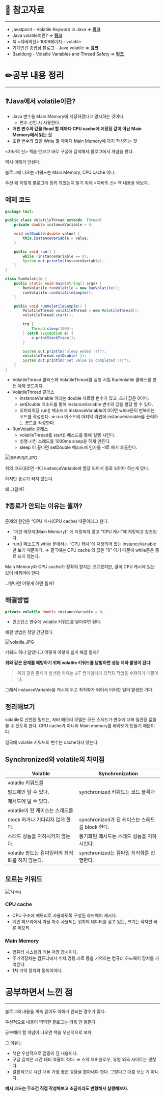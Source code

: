 # 🔗 참고자료

---

- javatpoint - Volatile Keyword in Java ⇒ [**링크**](https://www.javatpoint.com/volatile-keyword-in-java)
- Java volatile이란? ⇒ [**링크**](https://nesoy.github.io/articles/2018-06/Java-volatile)
- 책 <자바의신> 1009페이지 - volatile
- 기계인간 종립님 블로그 - Java volatile ⇒ [**링크**](https://johngrib.github.io/wiki/java/volatile/)
- Baeldung - Volatile Variables and Thread Safety ⇒ [**링크**](https://www.baeldung.com/java-volatile-variables-thread-safety)

# ✏공부 내용 정리

---

## ❓Java에서 volatile이란?

- Java 변수를 Main Memory에 저장하겠다고 명시하는 것이다.
    - 변수 선언 시 사용한다.
- **매번 변수의 값을 Read 할 때마다 CPU cache에 저장된 값이 아닌 Main Memory에서 읽는 것**
- 또한 변수의 값을 Write 할 때마다 Main Memory에 까지 작성하는 것

<자바의 신> 책을 안보고 바로 구글에 검색해서 블로그에서 개념을 봤다.

역시 이해가 안된다.

블로그에 나오는 키워드는 Main Memory, CPU cache 이다.

우선 왜 이렇게 블로그에 정리 되었는지 알기 위해 <자바의 신> 책 내용을 봐보자.

## 예제 코드

```java
package test;

public class VolatileThread extends  Thread{
    private double instanceVariable = 0;

    void setDouble(double value) {
        this.instanceVariable = value;
    }

    public void run() {
        while (instanceVariable == 0);
        System.out.println(instanceVariable);
    }
}

class RunVolatile {
    public static void main(String[] args) {
        RunVolatile runVolatile = new RunVolatile();
        runVolatile.runVolatileSample();
    }

    public void runVolatileSample() {
        VolatileThread volatileThread = new VolatileThread();
        volatileThread.start();

        try {
            Thread.sleep(1000);
        } catch (Exception e) {
            e.printStackTrace();
        }

        System.out.println("Sleep ended !!!");
        volatileThread.setDouble(-1);
        System.out.println("Set value is completed !!!");
    }
}
```

- VolatileThread 클래스와 VolatileThread를 실행 시킬 RunVolatile 클래스를 만든 예제 코드이다.
- VolatileThread 클래스
    - instanceVariable 이라는 double 자료형 변수가 있고, 초기 값은 0이다.
    - setDouble 메소드를 통해 instanceVariable 변수의 값을 할당 할 수 있다.
    - 오버라이딩 run() 메소드에 instanceVariable이 0이면 while문이 반복하는 코드를 작성한다.
      ⇒ run 메소드의 마지막 라인에 instanceVariable을 출력하는 코드를 작성한다.
- RunVolatile 클래스
    - volatileThread를 start() 메소드를 통해 실행 시킨다.
    - 실행 시킨 스레드를 1000ms sleep을 하게 만든다.
    - sleep 이 끝나면 setDouble 메소드에 인자를 -1로 해서 호출한다.

![볼라타일1.JPG](https://s3-us-west-2.amazonaws.com/secure.notion-static.com/0ae2f9b2-f2ea-412c-8bd8-1ece4e3f6a53/%EB%B3%BC%EB%9D%BC%ED%83%80%EC%9D%BC1.jpg)

위의 코드대로면 -1이 instanceVariable에 할당 되어서 종료 되어야 하는게 맞다.

하지만 종료가 되지 않는다.

왜 그럴까?

## ❓종료가 안되는 이유는 뭘까?

문제의 원인은 “CPU 캐시(CPU cache) 때문이라고 한다.

- “메인 메모리(Main Memory)” 에 저장되지 않고 “CPU 캐시”에 저장되고 참조된다.
- run() 메소드의 while 문에서는 “CPU 캐시”에 저장되어 있는 instanceVariable만 보기 때문이다.
  ⇒ 결국에는 CPU cache 의 값은 “0” 이기 때문에 while문은 종료 되지 않는다.

Main Memory와 CPU cache가 정확히 뭔지는 모르겠지만,
결국 CPU 캐시에 있는 값이 바뀌어야 한다.

그렇다면 어떻게 하면 될까?

## 해결방법

```java
private volatile double instanceVariable = 0;
```

- 인스턴스 변수에 volatile 키워드를 달아주면 된다.

해결 방법은 정말 간단했다.

![volatile.JPG](https://s3-us-west-2.amazonaws.com/secure.notion-static.com/4188aff2-e999-4a1e-bdcb-15db6f2b0df9/volatile.jpg)

키워드 하나 달았다고 어떻게 이렇게 쉽게 해결 될까?

**위와 같은 문제를 예방하기 위해 volatile 키워드를 남발하면 성능 저하 발생이 된다.**

> 위와 같은 문제가 발생한 이유는 JIT 컴파일러가 최적화 작업을 수행하기 때문이다.
>

그래서 instanceVariable을 캐시에 두고 최적화가 되어서 이러한 일이 발생한 거다.

## 정리해보기

volatile로 선언된 필드는, 자바 메모리 모델은 모든 스레드가 변수에 대해 일관된 값을 볼 수 있도록 한다. CPU cache가 아니라 Main memory를 바라보게 만들기 때문이다.

결국에 volatile 키워드의 변수는 cache하지 않는다.

## Synchronized와 volatile의 차이점

| Volatile | Synchronization |
| --- | --- |
| volatile 키워드를 
필드에만 달 수 있다. | synchronized 키워드는 코드 블록과
메서드에 달 수 있다. |
| volatile이 된 케이스는 스레드를
block 하거나 기다리지 않게 한다. | synchronized가 된 케이스는 스레드를 block 한다. |
| 스레드 성능을 저하시키지 않는다. | 동기화된 메서드는 스레드 성능을 저하시킨다. |
|  volatile 필드는 컴파일러의 최적화를 하지 않는다. | synchronized는 컴파일 최적화를 진행한다. |

## 모르는 키워드

![1.png](https://s3-us-west-2.amazonaws.com/secure.notion-static.com/c4bdaec0-8cb8-4294-bf73-cc5d77f09b03/1.png)

### CPU cache

- CPU 구조에 메모리로 사용하도록 구성된 하드웨어 캐시다.
- 메인 메모리에서 가장 자주 사용되는 위치의 데이터를 갖고 있는, 크기는 작지만 빠른 메모리

### Main Memory

- 컴퓨터 시스템의 기본 저장 장치이다.
- 주기억장치는 컴퓨터에서 수치.명령.자료 등을 기억하는 컴퓨터 하드웨어 장치를 가리킨다.
- 1차 기억 장치와 동의어이다.

# 공부하면서 느낀 점

---

블로그의 내용을 계속 읽어도 이해가 안되는 경우가 많다.

우선적으로 내용이 딱딱한 블로그는 더욱 안 읽힌다.

공부해야 할 개념이 나오면 책을 우선적으로 보자

그 이유는

- 책은 우선적으로 검증이 된 내용이다.
- 구글 검색은 시간 대비 효율이 적다.
  ⇒ 스택 오버플로우, 유명 외국 사이트는 괜찮다.
- 결론적으로 시간 대비 가장 좋은 효율을 뽑아내야 한다.
  그렇다고 대충 보는 게 아니다.

**예시 코드는 무조건 직접 작성해보고 조금이라도 변형해서 실행해보자.**